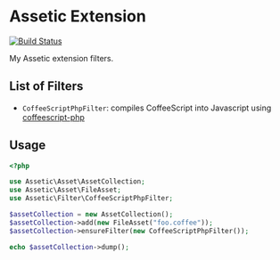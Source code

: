# Assetic Extension

[![Build Status](https://travis-ci.org/kohkimakimoto/assetic-extension.png?branch=master)](https://travis-ci.org/kohkimakimoto/assetic-extension)

My Assetic extension filters.

## List of Filters

 * `CoffeeScriptPhpFilter`: compiles CoffeeScript into Javascript using [coffeescript-php](https://github.com/alxlit/coffeescript-php)

## Usage

``` php
<?php

use Assetic\Asset\AssetCollection;
use Assetic\Asset\FileAsset;
use Assetic\Filter\CoffeeScriptPhpFilter;

$assetCollection = new AssetCollection();
$assetCollection->add(new FileAsset("foo.coffee"));
$assetCollection->ensureFilter(new CoffeeScriptPhpFilter());

echo $assetCollection->dump();
```
